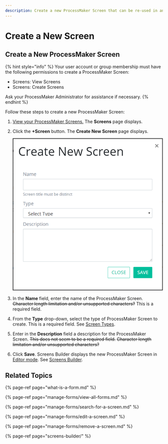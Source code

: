 ```yaml
---
description: Create a new ProcessMaker Screen that can be re-used in any Process.
---
```


# Create a New Screen

## Create a New ProcessMaker Screen

{% hint style="info" %}
Your user account or group membership must have the following permissions to create a ProcessMaker Screen:

* Screens: View Screens
* Screens: Create Screens

Ask your ProcessMaker Administrator for assistance if necessary.
{% endhint %}

Follow these steps to create a new ProcessMaker Screen:

1. [View your ProcessMaker Screens.](manage-forms/view-all-forms.md) The **Screens** page displays.
2. Click the **+Screen** button. The **Create New Screen** page displays.  

   ![](../../.gitbook/assets/create-new-screen-screen-processes.png)

3. In the **Name** field, enter the name of the ProcessMaker Screen. ~~Character length limitation and/or unsupported characters?~~ This is a required field.
4. From the **Type** drop-down, select the type of ProcessMaker Screen to create. This is a required field. See [Screen Types](screens-builder/types-for-screens.md).
5. Enter in the **Description** field a description for the ProcessMaker Screen. ~~This does not seem to be a required field.~~ ~~Character length limitation and/or unsupported characters?~~
6. Click **Save**. Screens Builder displays the new ProcessMaker Screen in [Editor mode](screens-builder/screens-builder-modes.md#editor-mode). See [Screens Builder](screens-builder/).

## Related Topics

{% page-ref page="what-is-a-form.md" %}

{% page-ref page="manage-forms/view-all-forms.md" %}

{% page-ref page="manage-forms/search-for-a-screen.md" %}

{% page-ref page="manage-forms/edit-a-screen.md" %}

{% page-ref page="manage-forms/remove-a-screen.md" %}

{% page-ref page="screens-builder/" %}

